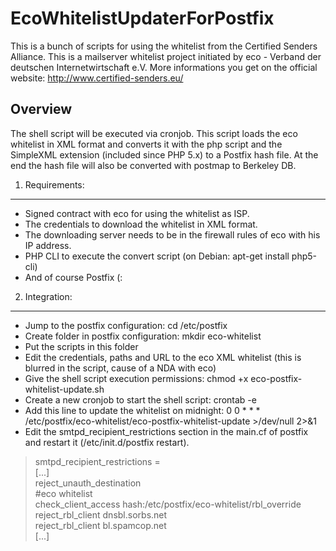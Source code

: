 EcoWhitelistUpdaterForPostfix
=================================

This is a bunch of scripts for using the whitelist from the Certified Senders Alliance. This is a mailserver whitelist project initiated by eco - Verband der deutschen Internetwirtschaft e.V. More informations you get on the official website: http://www.certified-senders.eu/

Overview
----------------
The shell script will be executed via cronjob. This script loads the eco whitelist in XML format and converts it with the php script and the SimpleXML extension (included since PHP 5.x) to a Postfix hash file. At the end the hash file will also be converted with postmap to Berkeley DB.

1. Requirements:
----------------
- Signed contract with eco for using the whitelist as ISP.
- The credentials to download the whitelist in XML format.
- The downloading server needs to be in the firewall rules of eco with his IP address.
- PHP CLI to execute the convert script (on Debian: apt-get install php5-cli)
- And of course Postfix (:

2. Integration:
----------------
- Jump to the postfix configuration: cd /etc/postfix
- Create folder in postfix configuration: mkdir eco-whitelist
- Put the scripts in this folder
- Edit the credentials, paths and URL to the eco XML whitelist (this is blurred in the script, cause of a NDA with eco)
- Give the shell script execution permissions: chmod +x eco-postfix-whitelist-update.sh
- Create a new cronjob to start the shell script: crontab -e
- Add this line to update the whitelist on midnight: 0 0 * * * /etc/postfix/eco-whitelist/eco-postfix-whitelist-update >/dev/null 2>&1
- Edit the smtpd_recipient_restrictions section in the main.cf of postfix and restart it (/etc/init.d/postfix restart).

> smtpd_recipient_restrictions =  
>  [...]  
>  reject_unauth_destination  
>  #eco whitelist  
>  check_client_access hash:/etc/postfix/eco-whitelist/rbl_override  
>  reject_rbl_client dnsbl.sorbs.net  
>  reject_rbl_client bl.spamcop.net  
>  [...]  

